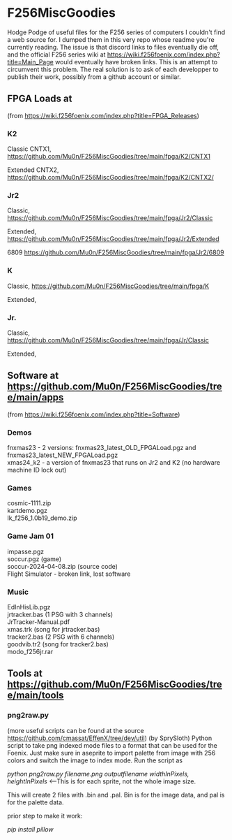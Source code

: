 # F256MiscGoodies
Hodge Podge of useful files for the F256 series of computers I couldn't find a web source for.
I dumped them in this very repo whose readme you're currently reading. The issue is that discord links to files eventually die off, and the official F256 series wiki at https://wiki.f256foenix.com/index.php?title=Main_Page would eventually have broken links. This is an attempt to circumvent this problem.
The real solution is to ask of each developper to publish their work, possibly from a github account or similar.

## FPGA Loads at 
(from https://wiki.f256foenix.com/index.php?title=FPGA_Releases)  

### K2
Classic CNTX1, https://github.com/Mu0n/F256MiscGoodies/tree/main/fpga/K2/CNTX1  

Extended CNTX2, https://github.com/Mu0n/F256MiscGoodies/tree/main/fpga/K2/CNTX2/

### Jr2

Classic, https://github.com/Mu0n/F256MiscGoodies/tree/main/fpga/Jr2/Classic  

Extended, https://github.com/Mu0n/F256MiscGoodies/tree/main/fpga/Jr2/Extended  

6809 https://github.com/Mu0n/F256MiscGoodies/tree/main/fpga/Jr2/6809

### K

Classic, https://github.com/Mu0n/F256MiscGoodies/tree/main/fpga/K  

Extended, 

### Jr.

Classic, https://github.com/Mu0n/F256MiscGoodies/tree/main/fpga/Jr/Classic  

Extended, 

## Software at https://github.com/Mu0n/F256MiscGoodies/tree/main/apps
(from https://wiki.f256foenix.com/index.php?title=Software)
### Demos
fnxmas23 - 2 versions: fnxmas23_latest_OLD_FPGALoad.pgz and fnxmas23_latest_NEW_FPGALoad.pgz  
xmas24_k2 - a version of fnxmas23 that runs on Jr2 and K2 (no hardware machine ID lock out)
### Games
cosmic-1111.zip  
kartdemo.pgz  
lk_f256_1.0b19_demo.zip
### Game Jam 01
impasse.pgz  
soccur.pgz (game)  
soccur-2024-04-08.zip (source code)  
Flight Simulator - broken link, lost software
### Music
EdInHisLib.pgz  
jrtracker.bas (1 PSG with 3 channels)  
JrTracker-Manual.pdf  
xmas.trk (song for jrtracker.bas)  
tracker2.bas (2 PSG with 6 channels)  
goodvib.tr2 (song for tracker2.bas)  
modo_f256jr.rar

## Tools at https://github.com/Mu0n/F256MiscGoodies/tree/main/tools

### png2raw.py

(more useful scripts can be found at the source https://github.com/cmassat/EffenX/tree/dev/util)
(by SprySloth) Python script to take png indexed mode files to a format that can be used for the Foenix.  Just make sure in aseprite to import palette from  image with 256 colors and switch the image to index mode. Run the script as  

_python png2raw.py filename.png outputfilename widthInPixels, heightInPixels_  <--This is for each sprite, not the whole image size.   

This will create 2 files with .bin and .pal.  Bin is for the image data, and pal is for the palette data.

prior step to make it work:

_pip install pillow_

